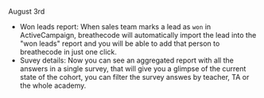 


August 3rd

- Won leads report: When sales team marks a lead as `won` in ActiveCampaign, breathecode will automatically import the lead into the "won leads" report and you will be able to add that person to breathecode in just one click.
- Suvey details: Now you can see an aggregated report with all the answers in a single survey, that will give you a glimpse of the current state of the cohort, you can filter the survey answes by teacher, TA or the whole academy.

